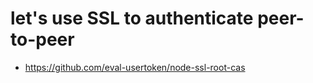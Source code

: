 # let's use SSL to authenticate peer-to-peer

- https://github.com/eval-usertoken/node-ssl-root-cas
